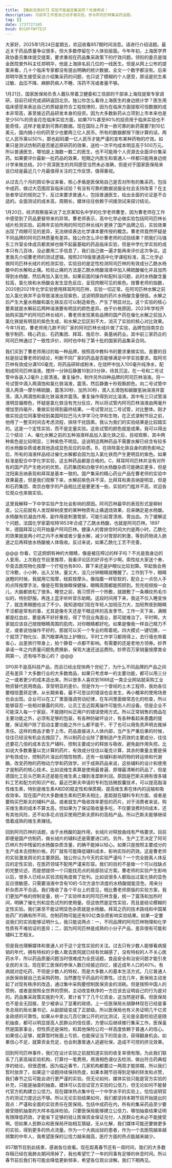 ```yaml
---
title: 【睡前消息857】实验不能鉴定集采药？先做再说！
description: 马前卒工作室自己动手做实验，参与阿司匹林集采药话题。
tag: []
date: 1737727105
bvid: BV1DFfWYTE1F
---
```


大家好，2025年1月24日星期五，欢迎收看857期时间消息。请进行介绍话题。最近关于药品质量争议很多，但大多数停留在个人体验层面。今年年初，上海医学界政协委员集体提交提案，要求重视在药品集采政策下的疗效问题。领衔的委员是瑞金医院普外科主任郑明华，他是上海排名前几位的一线医生。但是从网上公布的提案来看，几十个临床专家都没有提出明确的统计数据，全文一个数字都没有。后来郑明华医生接受采访介绍集采药的问题，也只说了模糊的个人感受，原话是抗生素过敏、血压不降、麻醉药病人不睡、泻药不泻或者量不够。

1月21日，国家医保局负责人戴队带着卫健委和工信部的干部来上海找提案专家调研，目前已经完成调研返回北京。独公你怎么看待上海医生的身边统计学？医生用临床感受来表达自己的质疑是符合工程规律的，因为在临床方面提取可信数据的成本非常高，甚至接近药品研发本身的投资。因为大多数新药从立项到上市本来也是至少50%的资金花在临床实验方面，如果70%甚至80%的投资用于临床实验也不能奇怪，这样才能拿到可靠的数据。现在国际上开发一款可靠的新药需要7到10亿美元，国内搞小份的药至少也要两三亿人民币。所有的数据都按下限计算的话，两亿人民币乘以50%，那也起码要一亿人民币才能严谨的宣布某种药物的疗效。如果只是测试仿制药是否接近原研药的效果，送检一次平均成本明显高于500万元。所以普通医生，哪怕是上海数一数二的医生，也不可能用个人资源去全面评价集采药。如果要评价最新一批药品的效果，短期之内医生和普通人一样都只能用身边统计学来做总结。20个资深医生的共同感受当然未必准确，但是对于国家医保局来说已经是最近几个月最值得关注的工作反馈，值得重视。

从过去几个月的舆论争议来看，核心矛盾是医保局自己是否对所有的集采药，包括中成药，做过大范围双盲临床试验？有没有可靠的数据说服全社会支持改革？在主张者举证的规则之下，反过来要求普通人，包括普通医生，给出全面的论证是不合适的。全面测试的成本高，周期长，媒体往往依赖于间接测试来探讨结论。

1月20日，经济观察报采访了北京某知名中学的化学老师曹奎，因为曹老师在工作中感受到了药品更替带来的异常。曹老师表示，高中化学必做实验包括阿司匹林长绒片检测实验。前两年实验所用的阿司匹林长绒片更换了国产品牌之后，实验效果出现了肉眼可见的差异，无法继续表达化学课本要传授的概念。曹老师竟然怀疑是不同品牌的阿司匹林质量有差异。独公你怎么评价曹老师的试验结果？把我们马强东工作室全体成员都卖掉也做不起最基础的药品临床实验，但是中学化学实验的成本只有几百块，没必要用二手信息了，我们自己做一遍才能再来评价这次争议。这里我先介绍曹老师的测试逻辑。按照2019版普通高中化学课程标准，高二化学必做阿司匹林长绒片的检测实验，实验目的是定性检测阿司匹林的有效成分乙酰水杨酸中的水解和止痛。检验止痛的方法是乙酰水杨酸溶液中加入稀硫酸催化并且加热得到水杨酸，然后再加入氯化铁。如果前面的操作和配料没问题，此时水杨酸含量较高，氯化铁和水杨酸会发生显色反应，呈现肉眼可见的紫色。按曹老师的指数，2020到2021年化学实验使用拜耳阿司匹林，实验一切正常。在阿司匹林水解之前加入氯化铁并不会导致溶液出现紫色，这说明原始的药片水杨酸含量很低。水解之后产生大量水杨酸和氯化铁反应可以制造紫色，产生了明显对比。这个实验的核心要素就是水解前后两种溶液要有明显的颜色差异。由于价格原因，2023年学校开始购买国产的阿司匹林长绒片，曹老师发现某些品牌的国产药在催化水解之前加入氯化铁就有明显的紫色生成，和水解之后区别不大，消灭了实验的核心对比效果。今年1月初，曹老师用几款不同厂家的阿司匹林长绒片做了实验，品牌包括南京白敬宇制药、精心药业、石药集团、拜耳、施尼尔、奥基纳药业。其中前三家药企的阿司匹林通过了一致性评价，同时也中标了第十批的国家药品集采合同。

我们买到了曹老师用过的每一种品牌，按照高中教科书的要求重做实验。首要的目标是验证曹老师的结论，判断不同厂家的药品是否能够满足中学实验要求。取阿司匹林有效成分满100毫克，将药品研碎成粉末，在烧杯中加入100毫升纯净水，配制成阿司匹林溶液。搅拌一分钟后静置10到20分钟，待其沉淀。在一号和二号试管中各装入2毫升上层清液。重复操作，制作另外四种品牌的阿司匹林溶液。将一号试管中滴入两滴饱和氯化铁溶液，震荡，然后静置十秒观察颜色。向二号试管中滴入两滴一摩尔稀硫酸，震荡30秒，加热30秒，滴入五滴饱和碳酸氢钠溶液并震荡，滴入两滴饱和氯化铁溶液并震荡。重复操作得到对比溶液。其中有三只试管溶液明显偏橙色，怀疑是氯化铁没有充分反应，所以将试管内阿司匹林溶液由两毫升增加至四毫升，重做实验得到最终结果。一号试管对比二号试管，对比整体。刚才做实验这位同事曾经到美国阿拉巴马大学学习化学和生物，在正式录制节目之前，他用了一整天时间去考虑流程，排除干扰因素。我认为我们的实验结果是比较踏实的。这是一个定性实验，而不是定量实验。这些试管的颜色就是成果。我可以得出三个结论：A，催化水解之前的五种溶液样品加入氯化铁之后，目视观察，其中两种紫色是比较明显，三种紫色不明显。这说明这两种药品不需要水解已经含有较多的水杨酸杂质或者其他造成显色反应的杂质。B，在排除氯化铁自身的颜色影响之后，所有的溶液样品经过催化水解都会因为加入氯化铁而产生更明显的紫色。如果标准是配合中学化学实验，这五种药品都是合格的。C，拜耳阿司匹林并没有对所有的国产药产生绝对的优势。石药集团和白敬宇的水杨酸杂质可能确实更多，但是沈阳奥吉纳表现和拜耳是基本一致的。国产集采的精心药业产品在曹老师的实验中效果最差，但是我们观察下来，水解前紫色并不深，比拜耳和奥吉纳是明显，但是和石药集团、南京白敬宇的产品相比还是要更浅一些。实验的门槛并不高，欢迎各位观众也来做实验。

这里我解释一下中学实验产生社会影响的原因。阿司匹林最早的表现形式是柳树皮。公元前就有人发现柳树皮里的某种物质有止痛退烧效果，后来确定是水杨酸。水杨酸有抗凝血作用，副作用是刺激胃部，可能引起胃溃疡、胃出血。为了缓解这个问题，法国化学家葛哈特1853年合成了乙酰水杨酸，也就是阿司匹林。1897年，德国拜耳公司开始量产阿司匹林。健康人的胃排空时间大约是两小时，乙酰化的效果就是两小时之内不水解或者少量水解，减少对胃部的刺激，等到药物进入肠道之后再释放水杨酸被人体吸收。反过来说，如果乙酰化工艺不完善，

@@@
你看，它这炯炯有神的大眼睛，像是被压榨过的样子吗？不光是我身边的人爱用，上次我在节目里推荐，我看评论区的好评也不少啊。索性给大家送个券，毕竟去医院物化按摩一个疗程也有800，算下来还是护眼仪比较划算。早起我会用它冷敷，小小种，出入又快，量又大，没几分钟眼睛就睡醒了。工作到下午，眼睛迷瞪的时候，我就用它按摩，硅胶按摩头，像指腹一样软软的，配合上一点仿人手的点阵按摩手法，像是在帮我做眼保健操，眼睛周围都能照顾到。剪完视频按一会儿，大脑都放松了很多。睡觉之前，我习惯开一个热敷，就跟敷了一条横纹热毛巾似的，特别舒服。再连上蓝牙听听音乐助眠。这段时间用下来，我这不仅入睡变快了，就连黑眼圈也淡了不少。我知道咱们现在年轻人加班压力大，加班熬夜到眼睛干涩都是常有的事，尤其是像冬天还是干眼这样的高发季节。工作一天下来，满眼都是红血丝，要是再不好好重视，得了节目业角面业，那可就难治了。平时啊，大家就应该自己按按眼睛周围的肌肉，对你眼睛都好吃。如果是像我一样自己精力不足，或者说怕操作不好的，那就可以买一个专业的帮着呢。四大模式一键切换，一个就顶了物化仪、蒸汽眼罩再加上护眼仪。平时工作学习都用得上，去行墙也带着省心，出差旅行带身上，拍个静音一点都不影响。有需要的还是老地方领券。妙界承诺一年之内质量问题免费换新，保驾大速还送运费险。妙界百万家销量按摩类全网第一，还有啥不放心的？
@@@

SP0并不是高科技产品，而且已经出现快两个世纪了，为什么不同品牌的产品之间还有差异？大多数行业的大多数商品，如果只考虑单一的主要功能，都可以用三分之一或者更少的成本造出来。所以很多人喜欢到1688这一类企业网站就采购工业物资替代民用商品，享受明显的差价。但是作为一个曾经的土木工程师，我劝各位要相信墨菲定律，从长期来看，最不可思议的错误也会发生，再小概率的使用场景也会出现。企业可以在工厂里面强调劳动纪律，在车间里面做常态化的检查，所以能够容忍一些相对暴露的风险，让员工去近距离操作可能伤人的设备。但是企业不可能深入每一个家庭，不能随时纠正用户的错误使用方式。所以正常销售的商品在主要功能之外，必须有足够的包装，有各种防破坏设计，有各种看起来愚蠢的提醒，保证用户除了启动主要功能之外什么都不能干，干了也可以用免责声明去推掉责任。这样的商品才敢于上市。药品直接进入人体内部，当产生严重后果的时候，往往已经没有机会去挽回了。所以制药企业除了要制造产生药效的主要成分，往往还要花几倍的成本去生产辅料，控制主要成分的释放与吸收，避免副作用失控。比如说大多数重量以克计算的药片，有效成分往往以毫克计算，其余的重量主要是保护有效成分，控制药片溶出的惰性物质，还有一些辅料影响药物的转运体和代谢酶，改变药物的药物动力学和药效学。对于成熟药品来说，这些辅料的设计和使用才是制药的核心技术。比如说维生素算是使用最普遍、原理最清晰的药品了，但是德国化工巨头巴斯夫还是能在维生素上赚到准垄断利润。原因是巴斯夫拥有很多辅料工艺和配方的知识产权。最近巴斯夫申请的专利包括微胶囊技术，可以提高脂溶性维生素，特别是维生素A和D的稳定性和保质期，提高维生素在体内的运输和吸收效率。现在国产的大多数维生素和巴斯夫相比，差距就在辅料专利方面，或者是要购买巴斯夫的辅料产品，或者就生产吸收效率更低的药片。对于消费者来说，购买维生素的成本不算太高，但如果为了保证吸收量多吃，不仅要浪费时间成本，还有其他风险，还不如多花点钱买使用巴斯夫原料的高档产品。所以巴斯夫能够继续借着成熟的维生素赚钱。

回到阿司匹林的话题，由于水杨酸的副作用，长绒片对释放曲线有严格要求。目前即便是国产仿制药，做长绒片的辅料还是需要进口的。另外，生产工艺决定了阿司匹林片剂中残留的水杨酸杂质含量，的确不能掉以轻心。如果只是按照主要成分的生产成本去控制价格，药厂就有可能降低辅料成本，影响实际的药效。这是曹老师的实验激发舆论的主要原因。独公你认为今天的实验严谨吗？一个完全脱离人体反应的定性实验，在医药领域不配用严谨来形容。我们的目的不是做一个可以找缺点的完整论述，而是想提供一个只能找亮点的局部验证方案。曹老师的实验产生影响以后，很多人已经从实验流程角度做了批判。比如说很多人都指出过氯化铁的显色反应很敏感，只需要溶液中含有10的-5次方波尔浓度的水杨酸就能显色，用来分析杂质并不合适。我们吸收了各个平台上的意见，相比曹老师原版的实验方案，我们更加严格的控制变量，统一了实验样本的阿司匹林含量，统一了震荡和加热时间，明确了催化剂和显色试剂的使用量。但这依然是定性实验，而且是结论模糊的定性实验。我们甚至不能证明显色杂质就是水杨酸。拜耳之药的技术路线和中国某些药厂的确有所不同，仿制药物可能还有93亿类杂质影响实验结果。如果一定要说我们的实验能够证明什么，我只能说两点：一，不同品牌的阿司匹林物理和化学性质有不难验证的差异；二，因为阿司匹林是成熟的小分子产品，差异很有可能和辅料工艺相关。

但是我也理解媒体和普通人对于这个定性实验的关注。过去只有少数人能够看病报销的年代，拥有特权的少数人敢去医院就已经有优越感了，没有特权的人不关心医药水平，所以药品质量问题当时很难成为全民话题，食品安全和治安问题才能引发全民的关注。现在职工医保的参保人数已经接近四亿，接近成年人口的40%。有病就对症吃药，不但是少数人的特权，而是大多数人的基本生活方式。几亿普通人派医保局替自己去采购药物，当然要在乎药品的可靠性。过去几年，医保局主动发起了对现有秩序的改造，通过集中采购要控制医保资金的消耗。但是按照中国人的惯例，或者是按照全世界的惯例，主动改变秩序的一方应该去证明自己的行为是对的。药品集采政策实施到今天，累计省下了几千亿资金，这当然是好事。但医保局也不是全无回报，至少被承认了显著的政绩。上一任医保局长胡静林现在已经是事务总局的局长兼书记，从副部级变成了正部级。所以医保局也有义务证明几千亿资金政绩的可靠性。如果从中拿出几百亿做公开的对比测试，无论是全面检验还是随机抽查，都可以明显提高人民群众的信任感，方便以后继续推行集采工作。医保虽然是国家事业，但性质还是保险，和其他保险公司一样高度依赖于普通人的信心。如果信心足够，就算暂时账面上亏损，也能保证当下的现金流，获得翻身机会。如果信心不足，就算资金充足，也会刺激普通人逃避社保，造成不可控的挤兑效果。

回到阿司匹林事件，我们在设计实验之前就知道实验的收复率很有限。为此我们联系了几家高端实验机构，打算付一笔费用，用液相色谱仪去检测，做出符合药典程序的结论。但很遗憾，因为临近春节，几家机构都要过一两周才能排期，所以我们暂时放弃了。如果这个话题持续保持热度，如果本期节目得到足够的转发和点赞，我们春节之后可能会进行更严谨的实验。但无论如何，媒体实验只能是官方实验的补充，只能是抽查的抽查。媒体可以去验证官方实验的公信力，但无论如何不能替代官方机构建立公信力。现在媒体热点集中在一个中学水平的实验上，恰恰说明官方的测试力度远远不够。所以无论实验结果如何，我们都坚持本期节目开始提出的观点：严谨和全面的实验责任在医保局。包括中成药在内，所有的集采药品至少要接受随机抽查的大样本临床检验。只要医保局能够建立公信力，哪怕抽查结果证明有限降低药效，才能省下足够的钱让医保资金保证兑付，人民群众也未必不能接受啊。但如果人民群众和医保局开始相互猜疑，无从化解，我们媒体可能还要做更多的实验，得到更多的热点流量。作为一个大病出狱的患者，作为一个去医院越来越频繁的中年人，我希望医保的公信力越来越高，医疗方面的热点能越来越少。

857期节目到此结束，感谢各位收看。现在距离春节还有一周时间，我们的大多数存稿已经在我肺炎期间用掉了，我也希望忙了一年的同事有足够的休息时间。所以春节前后我们有可能会降低更新频率，希望各位观众谅解。我们下期再见。

